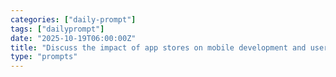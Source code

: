 ```yaml
---
categories: ["daily-prompt"]
tags: ["dailyprompt"]
date: "2025-10-19T06:00:00Z"
title: "Discuss the impact of app stores on mobile development and user experience."
type: "prompts"
---
```

